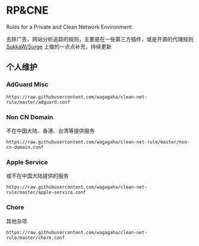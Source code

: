 # RP&CNE

Rules for a Private and Clean Network Environment

去除广告、网站分析追踪的规则，主要是在一些第三方插件，或是开源的代理规则 [SukkaW/Surge](https://github.com/SukkaW/Surge) 上做的一点点补充，持续更新

## 个人维护
### AdGuard Misc

```
https://raw.githubusercontent.com/wagagaha/clean-net-rule/master/adguard.conf
```

### Non CN Domain
不在中国大陆、香港、台湾等提供服务

```
https://raw.githubusercontent.com/wagagaha/clean-net-rule/master/non-cn-domain.conf
```
### Apple Service

或不在中国大陆提供的服务

```
https://raw.githubusercontent.com/wagagaha/clean-net-rule/master/apple-service.conf
```

### Chore

其他杂项

```
https://raw.githubusercontent.com/wagagaha/clean-net-rule/master/chore.conf
```


